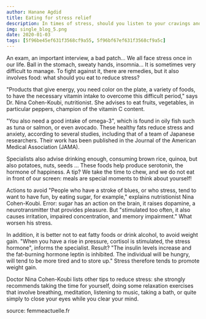```yaml
---
author: Hanane Agdid
title: Eating for stress relief
description: In times of stress, should you listen to your cravings and eat sugar? Should we instead favor vegetables? Doctor Nina Cohen-Koubi, nutritionist doctor, answers us.
img: single_blog_5.png
date: 2020-01-03
tags: [5f96be45ef631f3568cf9a55, 5f96bf67ef631f3568cf9a5c]
---
```


An exam, an important interview, a bad patch… We all face stress once in our life. Ball in the stomach, sweaty hands, insomnia… It is sometimes very difficult to manage. To fight against it, there are remedies, but it also involves food: what should you eat to reduce stress?

"Products that give energy, you need color on the plate, a variety of foods, to have the necessary vitamin intake to overcome this difficult period," says Dr. Nina Cohen-Koubi, nutritionist. She advises to eat fruits, vegetables, in particular peppers, champion of the vitamin C content.

"You also need a good intake of omega-3", which is found in oily fish such as tuna or salmon, or even avocado. These healthy fats reduce stress and anxiety, according to several studies, including that of a team of Japanese researchers. Their work has been published in the Journal of the American Medical Association (JAMA).

Specialists also advise drinking enough, consuming brown rice, quinoa, but also potatoes, nuts, seeds ... These foods help produce serotonin, the hormone of happiness. A tip? We take the time to chew, and we do not eat in front of our screen: meals are special moments to think about yourself!

Actions to avoid
"People who have a stroke of blues, or who stress, tend to want to have fun, by eating sugar, for example," explains nutristionist Nina Cohen-Koubi. Error: sugar has an action on the brain, it raises dopamine, a neurotransmitter that provides pleasure. But "stimulated too often, it also causes irritation, impaired concentration, and memory impairment." What worsen his stress.

In addition, it is better not to eat fatty foods or drink alcohol, to avoid weight gain. "When you have a rise in pressure, cortisol is stimulated, the stress hormone", informs the specialist. Result? "The insulin levels increase and the fat-burning hormone leptin is inhibited. The individual will be hungry, will tend to be more tired and to store up." Stress therefore tends to promote weight gain.

Doctor Nina Cohen-Koubi lists other tips to reduce stress: she strongly recommends taking the time for yourself, doing some relaxation exercises that involve breathing, meditation, listening to music, taking a bath, or quite simply to close your eyes while you clear your mind.

source: femmeactuelle.fr
